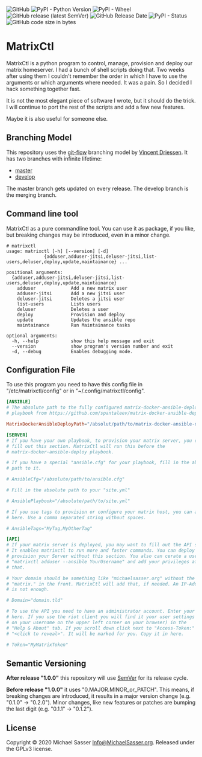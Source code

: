![GitHub](https://img.shields.io/github/license/MichaelSasser/matrixctl?style=flat-square)
![PyPI - Python Version](https://img.shields.io/pypi/pyversions/matrixctl?style=flat-square)
![PyPI - Wheel](https://img.shields.io/pypi/wheel/matrixctl?style=flat-square)
![GitHub release (latest SemVer)](https://img.shields.io/github/v/release/michaelsasser/matrixctl?style=flat-square)
![GitHub Release Date](https://img.shields.io/github/release-date/michaelsasser/matrixctl?style=flat-square)
![PyPI - Status](https://img.shields.io/pypi/status/matrixctl?style=flat-square)
![GitHub code size in bytes](https://img.shields.io/github/languages/code-size/michaelsasser/matrixctl?style=flat-square)

# MatrixCtl

MatrixCtl is a python program to control, manage, provision and deploy our
matrix homeserver. I had a bunch of shell scripts doing that. Two weeks
after using them I couldn't remember the order in which I have to use the
arguments or which arguments where needed. It was a pain. So I decided I hack
something together fast.

It is not the most elegant piece of software I wrote, but it should do the
trick. I will continue to port the rest of the scripts and add a few new
features.

Maybe it is also useful for someone else.

## Branching Model

This repository uses the
[git-flow](https://danielkummer.github.io/git-flow-cheatsheet/index.html)
branching model by [Vincent Driessen](https://nvie.com/about/).
It has two branches with infinite lifetime:

* [master](https://github.com/MichaelSasser/matrixctl/tree/master)
* [develop](https://github.com/MichaelSasser/matrixctl/tree/develop)

The master branch gets updated on every release. The develop branch is the
merging branch.

## Command line tool

MatrixCtl as a pure commandline tool. You can use it as package, if you like,
but breaking changes may be introduced, even in a minor change.

```
# matrixctl
usage: matrixctl [-h] [--version] [-d]
              {adduser,adduser-jitsi,deluser-jitsi,list-users,deluser,deploy,update,maintainance} ...

positional arguments:
  {adduser,adduser-jitsi,deluser-jitsi,list-users,deluser,deploy,update,maintainance}
    adduser             Add a new matrix user
    adduser-jitsi       Add a new jitsi user
    deluser-jitsi       Deletes a jitsi user
    list-users          Lists users
    deluser             Deletes a user
    deploy              Provision and deploy
    update              Updates the ansible repo
    maintainance        Run Maintainance tasks

optional arguments:
  -h, --help            show this help message and exit
  --version             show program's version number and exit
  -d, --debug           Enables debugging mode.
```

## Configuration File

To use this program you need to have this config file in
"/etc/matrixctl/config" or in "~/.config/matrixctl/config".

```toml
[ANSIBLE]
# The absolute path to the fully configured matrix-docker-ansible-deploy
# playbook from https://github.com/spantaleev/matrix-docker-ansible-deploy.

MatrixDockerAnsibleDeployPath="/absolut/path/to/matrix-docker-ansible-deploy"

[SERVER]
# If you have your own playbook, to provision your matrix server, you can
# fill out this section. MatrixCtl will run this before the
# matrix-docker-ansible-deploy playbook.

# If you have a special "ansible.cfg" for your playbook, fill in the absolute
# path to it.

# AnsibleCfg="/absolute/path/to/ansible.cfg"

# Fill in the absolute path to your "site.yml"

# AnsiblePlaybook="/absolute/path/to/site.yml"

# If you use tags to provision or configure your matrix host, you can add them
# here. Use a comma separated string without spaces.

# AnsibleTags="MyTag,MyOtherTag"

[API]
# If your matrix server is deployed, you may want to fill out the API section.
# It enables matrixctl to run more and faster commands. You can deploy and
# provision your Server without this section. You also can cerate a user with
# "matrixctl adduser --ansible YourUsername" and add your privileges after
# that.

# Your domain should be something like "michaelsasser.org" without the
# "matrix." in the front. MatrixCtl will add that, if needed. An IP-Address
# is not enough.

# Domain="domain.tld"

# To use the API you need to have an administrator account. Enter your Token
# here. If you use the riot client you will find it your user settings (click
# on your username on the upper left corner on your browser) in the
# "Help & About" tab. If you scroll down click next to "Access-Token:" on
# "<click to reveal>". It will be marked for you. Copy it in here.

# Token="MyMatrixToken"
```

## Semantic Versioning

**After release "1.0.0"** this repository will use
[SemVer](https://semver.org/) for its release
cycle.

**Before release "1.0.0"** it uses "0.MAJOR.MINOR_or_PATCH".
This means, if breaking changes are introduced, it results in a major version
change (e.g. "0.1.0" -> "0.2.0"). Minor changes, like new features or patches
are bumping the last digit (e.g. "0.1.1" -> "0.1.2").

## License
Copyright &copy; 2020 Michael Sasser <Info@MichaelSasser.org>. Released under
the GPLv3 license.
